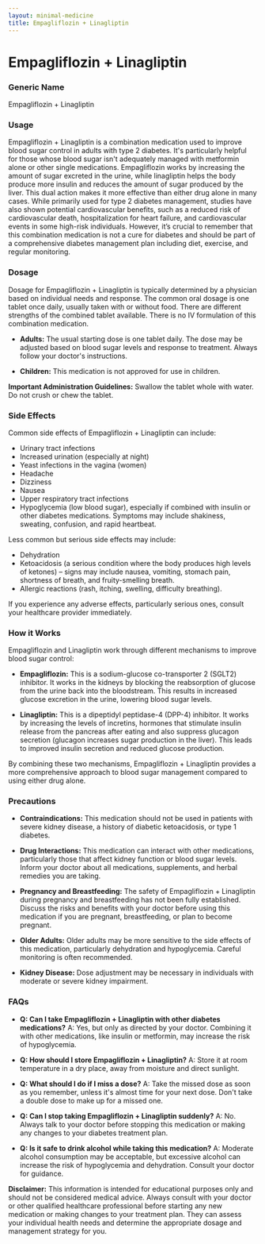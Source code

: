 ```yaml
---
layout: minimal-medicine
title: Empagliflozin + Linagliptin
---
```


# Empagliflozin + Linagliptin
### Generic Name
Empagliflozin + Linagliptin

### Usage

Empagliflozin + Linagliptin is a combination medication used to improve blood sugar control in adults with type 2 diabetes.  It's particularly helpful for those whose blood sugar isn't adequately managed with metformin alone or other single medications.  Empagliflozin works by increasing the amount of sugar excreted in the urine, while linagliptin helps the body produce more insulin and reduces the amount of sugar produced by the liver.  This dual action makes it more effective than either drug alone in many cases.  While primarily used for type 2 diabetes management, studies have also shown potential cardiovascular benefits, such as a reduced risk of cardiovascular death, hospitalization for heart failure, and cardiovascular events in some high-risk individuals. However, it’s crucial to remember that this combination medication is not a cure for diabetes and should be part of a comprehensive diabetes management plan including diet, exercise, and regular monitoring.

### Dosage

Dosage for Empagliflozin + Linagliptin is typically determined by a physician based on individual needs and response. The common oral dosage is one tablet once daily, usually taken with or without food.  There are different strengths of the combined tablet available.  There is no IV formulation of this combination medication.  

* **Adults:** The usual starting dose is one tablet daily. The dose may be adjusted based on blood sugar levels and response to treatment.  Always follow your doctor's instructions.

* **Children:** This medication is not approved for use in children.

**Important Administration Guidelines:** Swallow the tablet whole with water. Do not crush or chew the tablet.  


### Side Effects

Common side effects of Empagliflozin + Linagliptin can include:

* Urinary tract infections
* Increased urination (especially at night)
* Yeast infections in the vagina (women)
* Headache
* Dizziness
* Nausea
* Upper respiratory tract infections
* Hypoglycemia (low blood sugar), especially if combined with insulin or other diabetes medications.  Symptoms may include shakiness, sweating, confusion, and rapid heartbeat.

Less common but serious side effects may include:

* Dehydration
* Ketoacidosis (a serious condition where the body produces high levels of ketones) – signs may include nausea, vomiting, stomach pain, shortness of breath, and fruity-smelling breath.
* Allergic reactions (rash, itching, swelling, difficulty breathing).


If you experience any adverse effects, particularly serious ones, consult your healthcare provider immediately.


### How it Works

Empagliflozin and Linagliptin work through different mechanisms to improve blood sugar control:

* **Empagliflozin:** This is a sodium-glucose co-transporter 2 (SGLT2) inhibitor.  It works in the kidneys by blocking the reabsorption of glucose from the urine back into the bloodstream. This results in increased glucose excretion in the urine, lowering blood sugar levels.

* **Linagliptin:** This is a dipeptidyl peptidase-4 (DPP-4) inhibitor. It works by increasing the levels of incretins, hormones that stimulate insulin release from the pancreas after eating and also suppress glucagon secretion (glucagon increases sugar production in the liver).  This leads to improved insulin secretion and reduced glucose production.


By combining these two mechanisms, Empagliflozin + Linagliptin provides a more comprehensive approach to blood sugar management compared to using either drug alone.


### Precautions

* **Contraindications:**  This medication should not be used in patients with severe kidney disease, a history of diabetic ketoacidosis, or type 1 diabetes.

* **Drug Interactions:** This medication can interact with other medications, particularly those that affect kidney function or blood sugar levels. Inform your doctor about all medications, supplements, and herbal remedies you are taking.

* **Pregnancy and Breastfeeding:**  The safety of Empagliflozin + Linagliptin during pregnancy and breastfeeding has not been fully established. Discuss the risks and benefits with your doctor before using this medication if you are pregnant, breastfeeding, or plan to become pregnant.

* **Older Adults:** Older adults may be more sensitive to the side effects of this medication, particularly dehydration and hypoglycemia. Careful monitoring is often recommended.

* **Kidney Disease:**  Dose adjustment may be necessary in individuals with moderate or severe kidney impairment.


### FAQs

* **Q: Can I take Empagliflozin + Linagliptin with other diabetes medications?**  A:  Yes, but only as directed by your doctor.  Combining it with other medications, like insulin or metformin, may increase the risk of hypoglycemia.

* **Q: How should I store Empagliflozin + Linagliptin?** A: Store it at room temperature in a dry place, away from moisture and direct sunlight.

* **Q: What should I do if I miss a dose?** A:  Take the missed dose as soon as you remember, unless it's almost time for your next dose. Don't take a double dose to make up for a missed one.

* **Q: Can I stop taking Empagliflozin + Linagliptin suddenly?** A: No.  Always talk to your doctor before stopping this medication or making any changes to your diabetes treatment plan.

* **Q:  Is it safe to drink alcohol while taking this medication?** A:  Moderate alcohol consumption may be acceptable, but excessive alcohol can increase the risk of hypoglycemia and dehydration. Consult your doctor for guidance.


**Disclaimer:** This information is intended for educational purposes only and should not be considered medical advice. Always consult with your doctor or other qualified healthcare professional before starting any new medication or making changes to your treatment plan.  They can assess your individual health needs and determine the appropriate dosage and management strategy for you.
